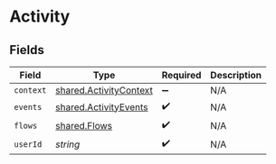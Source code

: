 # Activity


## Fields

| Field                                                            | Type                                                             | Required                                                         | Description                                                      |
| ---------------------------------------------------------------- | ---------------------------------------------------------------- | ---------------------------------------------------------------- | ---------------------------------------------------------------- |
| `context`                                                        | [shared.ActivityContext](../../models/shared/activitycontext.md) | :heavy_minus_sign:                                               | N/A                                                              |
| `events`                                                         | [shared.ActivityEvents](../../models/shared/activityevents.md)   | :heavy_check_mark:                                               | N/A                                                              |
| `flows`                                                          | [shared.Flows](../../models/shared/flows.md)                     | :heavy_check_mark:                                               | N/A                                                              |
| `userId`                                                         | *string*                                                         | :heavy_check_mark:                                               | N/A                                                              |